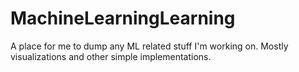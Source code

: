 # MachineLearningLearning
A place for me to dump any ML related stuff I'm working on. Mostly visualizations and other simple implementations.
